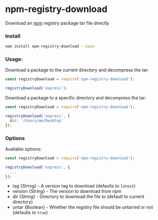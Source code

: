 # npm-registry-download

Download an [npm](https://www.npmjs.com/) registry package tar file directly

### Install

```bash
npm install npm-registry-download --save
```

### Usage:

Download a package to the current directory and decompress the tar:

```js
const registryDownload = require('npm-registry-download');

registryDownload('express');
```

Download a package to a specific directory and decompress the tar:

```js
const registryDownload = require('npm-registry-download');

registryDownload('express', {
  dir: '/Users/me/Desktop'
});
```

### Options

Available options:

```js
const registryDownload = require('npm-registry-download');

registryDownload('express', {
  ...
});
```

- tag {String} - A version tag to download (defaults to `latest`)
- version {String} - The version to download from npm
- dir {String} - Directory to download the file to (default to current directory)
- untar {Boolean} - Whether the registry file should be untarred or not (defaults to `true`)
